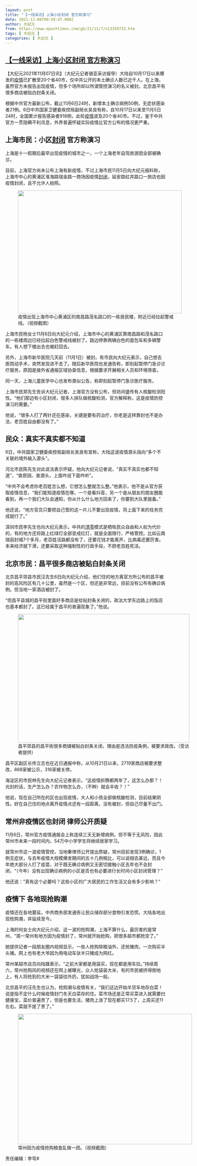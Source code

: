 ```yaml
---
layout: post
title: "【一线采访】上海小区封闭 官方称演习"
date: 2021-11-08T00:59:47.000Z
author: 大纪元
from: https://www.epochtimes.com/gb/21/11/7/n13359733.htm
tags: [ 大纪元 ]
categories: [ 大纪元 ]
---
```

<!--1636333187000-->
[【一线采访】上海小区封闭 官方称演习](https://www.epochtimes.com/gb/21/11/7/n13359733.htm)
------

<div>
<p>【大纪元2021年11月07日讯】（大纪元记者骆亚采访报导）大陆自10月17日以来爆发的<a href="https://www.epochtimes.com/gb/tag/%E7%96%AB%E6%83%85.html">疫情</a>已扩散至20个省40市，仅中共公开的本土确诊人数已近千人。在上海，虽然官方未报告出现疫情，但多个场所却以所谓管控演习的名义被封。北京昌平有很多商店被贴白封条关闭。</p><p>根据中共官方最新公布，截止11月6日24时，新增本土确诊病例50例，无症状感染者21例。6日中共国家卫健委疾控局副局长吴良有称，自10月17日以来至11月5日24时，全国累计报告感染者918例，此轮<a href="https://www.epochtimes.com/gb/tag/%E7%96%AB%E6%83%85.html">疫情</a>波及20个省40市。不过，鉴于中共官方一贯隐瞒不利讯息，外界普遍怀疑实际疫情比官方公布的情况更严重。</p><h2>上海市民：小区<a href="https://www.epochtimes.com/gb/tag/%E5%B0%81%E9%97%AD.html">封闭</a> 官方称演习</h2><p>上海是十一假期后最早出现疫情的城市之一，一个上海老年自驾旅游团全部被确诊。</p><p>目前，上海官方尚未公布上海有新疫情，不过上海市民11月5日向大纪元报料称，上海市中心的黄浦区淮海路瑞金路一商场因疫情<a href="https://www.epochtimes.com/gb/tag/%E5%B0%81%E9%97%AD.html">封闭</a>，延安路虹井路口一旅店也因疫情封闭，且不允许人拍照。</p><figure id="attachment_13359906" aria-describedby="caption-attachment-13359906" style="width: 516px" class="wp-caption aligncenter"><a target="_blank" href="https://i.epochtimes.com/assets/uploads/2021/11/id13359906-346735b0ba955001d64e8e8d4815b939.jpg"><img class=" wp-image-13359906" src="https://i.epochtimes.com/assets/uploads/2021/11/id13359906-346735b0ba955001d64e8e8d4815b939.jpg" alt="" width="516" height="387" /></a><figcaption id="caption-attachment-13359906" class="wp-caption-text">疫情出现上海市中心黄浦区的南昌路茂名路口的一栋居民楼，附近已经拉起警戒线。（视频截图）</figcaption></figure><p>上海市民杨女士11月6日向大纪元介绍，上海市中心的黄浦区靠南昌路和茂名路口的一栋楼周边已经拉起白色警戒线被封了。路边停靠两辆白色的面包车和多辆警车。有人想下楼出去也被赶回去。</p><p>另外，上海市新华医院几天前（11月1日）被封。有市民向大纪元表示，自己想去医院动手术，突然发现进不去了。随后新华医院也发通告称，即刻起暂停门急诊诊疗服务，原因是接外省通报区域协查信息，根据要求开展相关人员和环境筛查。</p><p>同一天，上海儿童医学中心也发布类似公告，称即刻起暂停门急诊医疗服务。</p><p>上海市民郑先生告诉大纪元记者，上海官方没有公布，但坊间盛传有人核酸检测阳性。“他们那边有小区封闭，很多人排队做核酸检测，官方解释称，这是疫情防控演习的需要。”</p><p>他说，“很多人打了两针还在感染，关键是要有药治疗，你老是这样靠封也不是办法，老百姓自由都没有了。”</p><h2>民众：真实不真实都不知道</h2><p>6日，中共国家卫健委疾控局副局长吴良有宣称，大陆这波疫情源头指向“多个不关联的境外输入源头”。</p><p>河北市民陈先生对此说法表示怀疑，他向大纪元记者说，“真实不真实也都不知道”，“查原因、查源头，上面咋说下面咋听”。</p><p>“<span class="s1">中共不会考</span>虑你老百姓怎么想，它想怎么整就怎么整。”他表示，他不是从官方获取疫情信息，“我们能知道疫情在哪，一个是看抖音，另一个是从朋友的朋友圈能看到，再一个我们大队会通知，你从什么什么地方回来了，你要到大队里报备。”</p><p>他还说，“地方官员只要把自己管的这一片儿不要出现疫情，将上面下来的任务完成就行了。<span class="s1">”</span></p><p>深圳市民李先生也向大纪元表示，中共的<a href="https://www.epochtimes.com/gb/tag/%E6%B8%85%E9%9B%B6.html">清零</a>模式是牺牲民众自由和人权为代价的，有的地方还将路上红绿灯全部变成红灯，就是全面限行，严格管控。比如云南瑞丽封城7个多月，老百姓活路都没有了，还要花钱才能离开，比病毒还要厉害。本来经济就下滑，还要采取这种强制性的行政手段，不顾老百姓死活。</p><h2>北京市民：昌平很多商店被贴白封条关闭</h2><p>北京昌平郊县市民汪先生6日向大纪元介绍，他们住的地方离官方所公布的昌平被封的高风险区有几十公里，虽然是一个区，但还是非常远，目前没有公布有确诊病例。但当地一家酒店被封了。</p><p>“但昌平县城的昌平街里面好多商店是给贴封条关闭的，政法大学东边路上的饭店也基本都封了。这已经属于昌平的普遍现象了。”他说。</p><figure id="attachment_13359892" aria-describedby="caption-attachment-13359892" style="width: 540px" class="wp-caption aligncenter"><a target="_blank" href="https://i.epochtimes.com/assets/uploads/2021/11/id13359892-ed2b2f9a66d4a211ce6e76d185bda7fd.jpg"><img class=" wp-image-13359892" src="https://i.epochtimes.com/assets/uploads/2021/11/id13359892-ed2b2f9a66d4a211ce6e76d185bda7fd.jpg" alt="" width="540" height="405" /></a><figcaption id="caption-attachment-13359892" class="wp-caption-text">昌平郊县的昌平街很多商铺被贴白封条关闭，理由是违法防疫条例，被要求政改。（受访者提供）</figcaption></figure><p>昌平区副区长佟立志也在近日通报中称，从10月21日以来，2719家商店被要求整改，868家被公示，316家被关停。</p><p>海淀区的市民林先生向大纪元记者表示，“这疫情折腾都两年了，这怎么办那？！光封的话，生产怎么办？农作物怎么办，（不种）就会丰收？！”</p><p>他说，现在自己所在的区也出现疫情，大人和小孩全部做核酸检测，目前结果阴性。好在自己住的地点离开疫情点还有一段距离，没有被封，但自己尽量不出门。</p><h2>常州非疫情区也封闭 律师公开质疑</h2><p>11月6日，常州官方疫情通报会上称连续三天无新增病例，但不等于无风险，因此常州市未来一段时间内，54万中小学学生将继续居家学习。</p><p>就常州市这一波疫情管控，当地秦律师公开提出质疑，常州目前发现3例确诊，1例无症状，与去年疫情大规模爆发期间的五十几例相比，可以说相去甚远，而且今年绝大部分人打了疫苗，对于既无确诊病例又无密切接触小区去年也不会封闭，“（今年）没有出现确诊病例的小区是否也有必要进行长时间小区封闭管理？”</p><p>他还说：“真有这个必要吗？这些小区的广大居民的工作生活又会有多少影响？”</p><h2>疫情下 各地现抢购潮</h2><p>疫情还在各地蔓延，中共商务部发通告让民众储存部分食物引发恐慌，大陆各地出现抢购潮，并延续至今。</p><p>上海的何女士向大纪元介绍，这一波的抢购潮，上海不算什么，最厉害的是常州，“周一常州有地方因为疫情封了，常州就开始抢购，把很多超市都抢空了。”</p><p>她提供记者一段朋友圈内视频显示，一些人抢购除粮油外，还抢猪肉，一次购买半头猪。网上也有老大爷因为用电动车驮半只猪成为网红。</p><p>常州某超市店员向陆媒表示，“之前大家都是用袋买，现在都是用车拉。”持续周六，常州抢购风的视频还在网上被曝光，众人抢袋装大米，有的市民被挤得倒地上，有人将抢到的大米一袋袋往外扔，犹如战场一般。</p><p>北京昌平的汪先生也认为，抢购潮与疫情有关，“我们这边开始半货车地存白菜！说是指不定什么时候疫情封门冬天白菜存的住。菜市场还是正常买菜进入就需要扫健康宝，菜价普遍贵了，但是也要生活，猪肉上涨了现在都买17.5了，上周买还11左右。菜就不提了贵了。”</p><figure id="attachment_13359897" aria-describedby="caption-attachment-13359897" style="width: 548px" class="wp-caption aligncenter"><a target="_blank" href="https://i.epochtimes.com/assets/uploads/2021/11/id13359897-e8c836c1e6b5cd9a63f851a6973b363b.jpg"><img class=" wp-image-13359897" src="https://i.epochtimes.com/assets/uploads/2021/11/id13359897-e8c836c1e6b5cd9a63f851a6973b363b.jpg" alt="" width="548" height="411" /></a><figcaption id="caption-attachment-13359897" class="wp-caption-text">常州因为疫情抢购粮食乱做一团。（视频截图）</figcaption></figure><p>责任编辑：李穹#</p>
</div>
